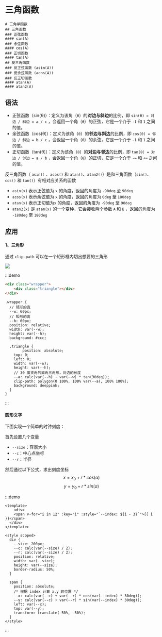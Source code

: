 # 三角函数

```markmap
# 三角学函数
## 三角函数
### 正弦函数
#### sin(A)
### 余弦函数
#### cos(A)
### 正切函数
#### tan(A)
## 反三角函数
### 反正弦函数 (asin(A))
### 反余弦函数 (acos(A))
### 反正切函数
#### atan(A)
#### atan2(A)
```

## 语法

*   正弦函数（sin(θ)）：定义为该角（`θ`）的**对边与斜边**的比例，即 `sin(θ) = 对边 / 斜边 = a / c` ，会返回一个角（`θ`）的正弦，它是一个介于 `-1` 和 `1` 之间的值。
*   余弦函数（cos(θ)）：定义为该角（`θ`）的**邻边与斜边**的比例，即 `cos(θ) = 邻边 / 斜边 = b / c` ，会返回一个角（`θ`）的余弦，它是一个介于 `-1` 和 `1` 之间的值。
*   正切函数（tan(θ)）：定义为该角（`θ`）的**对边与邻边**的比例，即 `tan(θ) = 对边 / 邻边 = a / b`  ，会返回一个角（`θ`）的正切，它是一个介于 `-∞` 和 `+∞` 之间的值。



反三角函数（ `asin()` 、`acos()` 和 `atan()`、`atan2()`）是和三角函数（`sin()`、`cos()` 和 `tan()`）有相对应关系的函数

- `asin(x)` 表示正弦值为 `x` 的角度，返回的角度为 `-90deg` 至 `90deg`
- `acos(x)` 表示余弦值为 `x` 的角度，返回的角度为 `0deg` 至 `180deg`
- `atan(x)` 表示正切值为`x` 的角度，返回的角度为 `-90deg` 至 `90deg`
- `atan2(x)` 是 `atan(x)` 的一个变种，它会接收两个参数 `A` 和 `B` ，返回的角度为 `-180deg` 至 `180deg`

## 应用

#### 1、三角形

通过 `clip-path` 可以在一个矩形框内切出想要的三角形

![](https://cdn.musiblog.com/CSS/%E5%9F%BA%E7%A1%80/%E7%9B%B4%E8%A7%92%E4%B8%89%E8%A7%92%E5%BD%A2.webp)

:::demo

```html
<div class="wrapper">
	<div class="triangle"></div>
</div>
```

```less
.wrapper {
  // 矩形的宽
  --w: 60px;
  // 矩形的高
  --h: 60px;
  position: relative;
  width: var(--w);
  height: var(--h);
  background: #ccc;
  
  .triangle {
		position: absolute;
    top: 0;
    left: 0;
    width: var(--w);
    height: var(--h);
    // 30 度夹角的直角三角形，对边的长度
    --a: calc(var(--h) - var(--w) * tan(30deg));
    clip-path: polygon(0 100%, 100% var(--a), 100% 100%);
    background: deeppink;
  }
}
```

:::

#### 圆形文字

下面实现一个简单的时钟刻度：

首先设置几个变量

- `--size`：容器大小
- `--c`：中心点坐标
- `--r`：半径

然后通过以下公式，求出刻度坐标
$$ x = x_0 + r * cos(\alpha) $$
$$ y = y_0 + r * sin(\alpha) $$


:::demo

```vue
<template>
	<div>
    <span v-for="i in 12" :key="i" :style="`--index: ${i - 3}`">{{ i }}</span>
  </div>
</template>

<style scoped>
  div {
    --size: 200px;
    --c: calc(var(--size) / 2);
    --r: calc(var(--size) / 2);
    position: relative;
    width: var(--size);
    height: var(--size);
    border-radius: 50%;
  }
  
  span {
    position: absolute;
    /* 根据 index 计算 x,y 的位置 */
    --x: calc(var(--c) + var(--r) * cos(var(--index) * 30deg));
    --y: calc(var(--c) + var(--r) * sin(var(--index) * 30deg));
    left: var(--x);
    top: var(--y);
    transform: translate(-50%, -50%);
  }
</style>
```

:::

